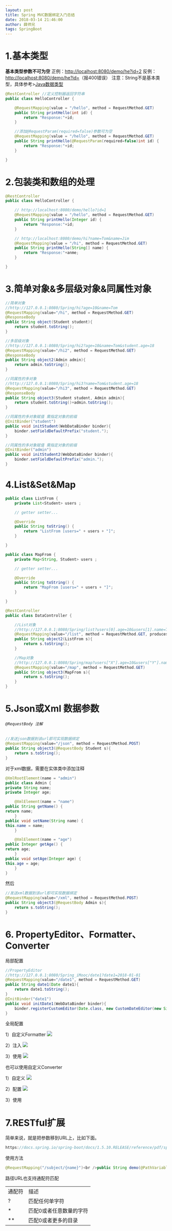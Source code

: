 ```yaml
---
layout: post
title: Spring MVC数据绑定入门总结
date: 2018-03-14 21:46:00
author: 薛师兄
tags: SpringBoot
---
```

# 1.基本类型

**基本类型参数不可为空** 
正例：[http://localhost:8080/demo/he?id=2](http://localhost:8080/demo/he?id2) 
反例：[http://localhost:8080/demo/he?id=](http://localhost:8080/demo/he?id)（报400错误） 
注意：String不是基本类型，具体参考>[Java数据类型](http://blog.csdn.net/ta1bin1/article/details/53666163)

```java
@RestController //定义控制器返回字符串
public class HelloController {

    @RequestMapping(value = "/hello", method = RequestMethod.GET)
    public String printHello(int id) {
        return "Response:"+id;
    }

    //添加@RequestParam(required=false)参数可为空
    @RequestMapping(value = "/hello", method = RequestMethod.GET)
    public String printHello(@RequestParam(required=false)int id) {
        return "Response:"+id;
    }

}
```

# 2.包装类和数组的处理

```java
@RestController 
public class HelloController {

    // http://localhost:8080/demo/hello?id=1
    @RequestMapping(value = "/hello", method = RequestMethod.GET)
    public String printHello(Integer id) {
        return "Response:"+id;
    }

    // http://localhost:8080/demo/hi?name=Tom&name=Jim
    @RequestMapping(value = "/hi", method = RequestMethod.GET)
    public String printHello(String[] name) {
        return "Response:"+anme;
    }

}
```

# 3.简单对象&多层级对象&同属性对象

```java
//简单对象
//http://127.0.0.1:8080/Spring/hi?age=10&name=Tom
@RequestMapping(value="/hi", method = RequestMethod.GET)    
@ResponseBody
public String object(Student student){
    return student.toString();
}

//多层级对象
//http://127.0.0.1:8080/Spring/hi2?age=10&name=Tom&student.age=18
@RequestMapping(value="/hi2", method = RequestMethod.GET)   
@ResponseBody
public String object2(Admin admin){
    return admin.toString();
}

//同属性的多对象
//http://127.0.0.1:8080/Spring/hi3?name=Tom&student.age=18
@RequestMapping(value="/hi3", method = RequestMethod.GET)   
@ResponseBody
public String object3(Student student, Admin admin){
    return student.toString()+admin.toString();
}

//同属性的多对象赋值 需指定对象的前缀
@InitBinder("student")
public void initStudent(WebDataBinder binder){
    binder.setFieldDefaultPrefix("student.");
}

//同属性的多对象赋值 需指定对象的前缀
@InitBinder("admin")
public void initStudent2(WebDataBinder binder){
    binder.setFieldDefaultPrefix("admin.");
}
```

# 4.List&Set&Map

```java
public class ListFrom {
    private List<Student> users ;

    // getter setter...

    @Override
    public String toString() {
        return "ListFrom [users=" + users + "]";
    }

}
```

```java
public class MapFrom {
    private Map<String, Student> users ;

    // getter setter...

    @Override
    public String toString() {
        return "MapFrom [users=" + users + "]";
    }   

}
```

```java
@RestController
public class DataController {

    //List对象
    //http://127.0.0.1:8080/Spring/list?users[0].age=10&users[1].name=Tom
    @RequestMapping(value="/list", method = RequestMethod.GET, produces={"text/html;charset=UTF-8"})    //支持中文
    public String object2(ListFrom s){
        return s.toString();
    }

    //Map对象
    //http://127.0.0.1:8080/Spring/map?users["X"].age=10&users["Y"].name=Tom
    @RequestMapping(value="/map", method = RequestMethod.GET)   
    public String object3(MapFrom s){
        return s.toString();
    }
}
```

# 5.Json或Xml 数据参数

###### `@RequestBody 注解`

```java
//发送json数据到该url即可实现数据绑定
@RequestMapping(value="/json", method = RequestMethod.POST) 
public String object3(@RequestBody Student s){
    return s.toString();
}
```

对于xml数据，需要在实体类中添加注释

```java
@XmlRootElement(name = "admin")
public class Admin {
private String name;
private Integer age;

    @XmlElement(name = "name")
public String getName() {
return name;
    }
public void setName(String name) {
this.name = name;
    }

    @XmlElement(name = "age")
public Integer getAge() {
return age;
    }
public void setAge(Integer age) {
this.age = age;
    }
}
```

然后

```java
//发送xml数据到该url即可实现数据绑定
@RequestMapping(value="/xml", method = RequestMethod.POST)  
public String object3(@RequestBody Admin s){
    return s.toString();
}
```

# 6. PropertyEditor、Formatter、Converter

局部配置

```java
//PropertyEditor
//http://127.0.0.1:8080/Spring_iMooc/date1?date1=2018-01-01
@RequestMapping(value="/date1", method = RequestMethod.GET) 
public String date1(Date date1){
    return date1.toString();
}
@InitBinder("date1")
public void initDate1(WebDataBinder binder){
    binder.registerCustomEditor(Date.class, new CustomDateEditor(new SimpleDateFormat("yyyy-MM-dd"), true));
}
```

全局配置 


1）自定义Formatter ![](./20180314SpringMVC数据绑定入门总结/1136672-20190623133633958-362374272.png)


2）注入 ![](./20180314SpringMVC数据绑定入门总结/1136672-20190623133646210-1776874247.png)


3）使用 ![](./20180314SpringMVC数据绑定入门总结/1136672-20190623133702290-1783436498.png)


也可以使用自定义Converter 

1）自定义 ![](./20180314SpringMVC数据绑定入门总结/1136672-20190623133722672-1306447048.png)


2）配置 ![](./20180314SpringMVC数据绑定入门总结/1136672-20190623133738155-503775218.png)


3）使用

# 7.RESTful扩展

简单来说，就是把参数移到URL上，比如下面。

```java
https://docs.spring.io/spring-boot/docs/1.5.10.RELEASE/reference/pdf/spring-boot-reference.pdf<br />　 http://jbk.39.net/xebm/
```

使用方法

```java
@RequestMapping("/subject/{name}")<br />public String demo(@PathVariable("name") String name){<br />　　return name;<br />}<br />
```

路径URL也支持通配符匹配


|||
|---|---|
|通配符|描述|
|?|匹配任何单字符|
|*|匹配0或者任意数量的字符|
|**|匹配0或者更多的目录|